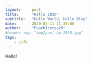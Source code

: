 ```yaml
---
layout:     post
title:      "Hello 2020"
subtitle:   "Hello World, Hello Blog"
date:       2020-05-11 21:30:00
author:     "PeachIcetea29"
#header-img: "img/post-bg-2015.jpg"
tags:
    - Life
---
```


Hello!